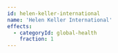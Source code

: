 ```yaml
---
id: helen-keller-international
name: 'Helen Keller International'
effects:
  - categoryId: global-health
    fraction: 1
---
```

